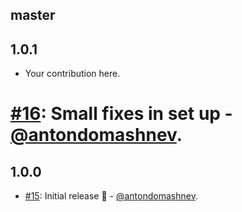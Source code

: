## master

## 1.0.1

* Your contribution here.
# [#16](https://github.com/Antondomashnev/jigit/pull/16): Small fixes in set up - [@antondomashnev](https://github.com/antondomashnev).

## 1.0.0

* [#15](https://github.com/Antondomashnev/jigit/pull/15): Initial release 🎉 - [@antondomashnev](https://github.com/antondomashnev).
